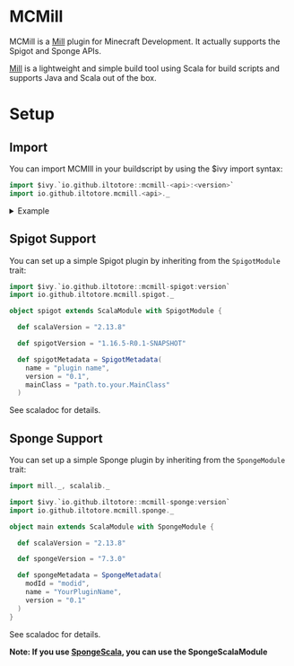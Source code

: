 # MCMill

MCMill is a [Mill](https://github.com/com-lihaoyi/mill) plugin for Minecraft Development. It actually supports the
Spigot and Sponge APIs.

[Mill](https://github.com/com-lihaoyi/mill) is a lightweight and simple build tool using Scala for build scripts and
supports Java and Scala out of the box.

# Setup

## Import

You can import MCMIll in your buildscript by using the $ivy import syntax:

```scala
import $ivy.`io.github.iltotore::mcmill-<api>:<version>`
import io.github.iltotore.mcmill.<api>._
```

<details>
<summary>Example</summary>

```scala
import $ivy.`io.github.iltotore::mcmill-spigot:1.0.0`
import io.github.iltotore.mcmill.spigot._
```

</details>

## Spigot Support

You can set up a simple Spigot plugin by inheriting from the `SpigotModule` trait:

```scala
import $ivy.`io.github.iltotore::mcmill-spigot:version`
import io.github.iltotore.mcmill.spigot._

object spigot extends ScalaModule with SpigotModule {

  def scalaVersion = "2.13.8"

  def spigotVersion = "1.16.5-R0.1-SNAPSHOT"

  def spigotMetadata = SpigotMetadata(
    name = "plugin name",
    version = "0.1",
    mainClass = "path.to.your.MainClass"
  )

```

See scaladoc for details.

## Sponge Support

You can set up a simple Sponge plugin by inheriting from the `SpongeModule` trait:

```scala
import mill._, scalalib._

import $ivy.`io.github.iltotore::mcmill-sponge:version`
import io.github.iltotore.mcmill.sponge._

object main extends ScalaModule with SpongeModule {

  def scalaVersion = "2.13.8"

  def spongeVersion = "7.3.0"

  def spongeMetadata = SpongeMetadata(
    modId = "modid",
    name = "YourPluginName",
    version = "0.1"
  )
}
```

See scaladoc for details.

**Note: If you use [SpongeScala](https://github.com/Iltotore/SpongeScala), you can use the SpongeScalaModule**